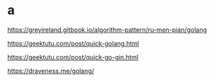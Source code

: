 # a


https://greyireland.gitbook.io/algorithm-pattern/ru-men-pian/golang

https://geektutu.com/post/quick-golang.html

https://geektutu.com/post/quick-go-gin.html

https://draveness.me/golang/
